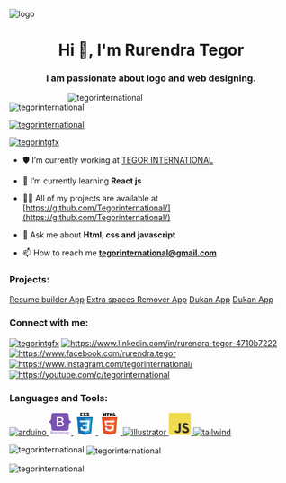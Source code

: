 ![logo](https://tegorinternational.github.io/GitHub.io/swiper_images/20220628_133408.png)
<h1 align="center">Hi 👋, I'm Rurendra Tegor</h1>
<h3 align="center">I am passionate about logo and web designing.</h3>
<img align="right" alt="tegorinternational" width="400" src="https://static-cdn.icons8.com/l/animations/images/Distance_education+.gif">
<p align="left"> <img src="https://komarev.com/ghpvc/?username=tegorinternational&label=Profile%20views&color=0e75b6&style=flat" alt="tegorinternational" /> </p>

<p align="left"> <a href="https://github.com/ryo-ma/github-profile-trophy"><img src="https://github-profile-trophy.vercel.app/?username=tegorinternational" alt="tegorinternational" /></a> </p>

<p align="left"> <a href="https://twitter.com/tegorintgfx" target="blank"><img src="https://img.shields.io/twitter/follow/tegorintgfx?logo=twitter&style=for-the-badge" alt="tegorintgfx" /></a> </p>

- 🛡️ I’m currently working at [TEGOR INTERNATIONAL](https://tegorinternational.github.io/GitHub.io/)

- 🌱 I’m currently learning **React js**

- 👨‍💻 All of my projects are available at [https://github.com/Tegorinternational/](https://github.com/Tegorinternational/)

- 💬 Ask me about **Html, css and javascript**

- 📫 How to reach me **tegorinternational@gmail.com**

<h3 align="left">Projects:</h3>
<p align="left">
<a href="https://tegorinternational.github.io/Resume-builder-App/" target="blank">Resume builder App</a>
<a href="https://tegorinternational.github.io/ESCR/" target="blank">Extra spaces Remover App</a>
<a href="https://tegorinternational.github.io/Dukaan-App/" target="blank">Dukan App</a>
<a href="https://tegorinternational.github.io/Dukaan-App/" target="blank">Dukan App</a>
</p>

<h3 align="left">Connect with me:</h3>
<p align="left">
<a href="https://twitter.com/tegorintgfx" target="blank"><img align="center" src="https://raw.githubusercontent.com/rahuldkjain/github-profile-readme-generator/master/src/images/icons/Social/twitter.svg" alt="tegorintgfx" height="30" width="40" /></a>
<a href="https://linkedin.com/in/https://www.linkedin.com/in/rurendra-tegor-4710b7222" target="blank"><img align="center" src="https://raw.githubusercontent.com/rahuldkjain/github-profile-readme-generator/master/src/images/icons/Social/linked-in-alt.svg" alt="https://www.linkedin.com/in/rurendra-tegor-4710b7222" height="30" width="40" /></a>
<a href="https://fb.com/https://www.facebook.com/rurendra.tegor" target="blank"><img align="center" src="https://raw.githubusercontent.com/rahuldkjain/github-profile-readme-generator/master/src/images/icons/Social/facebook.svg" alt="https://www.facebook.com/rurendra.tegor" height="30" width="40" /></a>
<a href="https://instagram.com/https://www.instagram.com/tegorinternational/" target="blank"><img align="center" src="https://raw.githubusercontent.com/rahuldkjain/github-profile-readme-generator/master/src/images/icons/Social/instagram.svg" alt="https://www.instagram.com/tegorinternational/" height="30" width="40" /></a>
<a href="https://www.youtube.com/c/https://youtube.com/c/tegorinternational" target="blank"><img align="center" src="https://raw.githubusercontent.com/rahuldkjain/github-profile-readme-generator/master/src/images/icons/Social/youtube.svg" alt="https://youtube.com/c/tegorinternational" height="30" width="40" /></a>
</p>

<h3 align="left">Languages and Tools:</h3>
<p align="left"> <a href="https://www.arduino.cc/" target="_blank" rel="noreferrer"> <img src="https://cdn.worldvectorlogo.com/logos/arduino-1.svg" alt="arduino" width="40" height="40"/> </a> <a href="https://getbootstrap.com" target="_blank" rel="noreferrer"> <img src="https://raw.githubusercontent.com/devicons/devicon/master/icons/bootstrap/bootstrap-plain-wordmark.svg" alt="bootstrap" width="40" height="40"/> </a> <a href="https://www.w3schools.com/css/" target="_blank" rel="noreferrer"> <img src="https://raw.githubusercontent.com/devicons/devicon/master/icons/css3/css3-original-wordmark.svg" alt="css3" width="40" height="40"/> </a> <a href="https://www.w3.org/html/" target="_blank" rel="noreferrer"> <img src="https://raw.githubusercontent.com/devicons/devicon/master/icons/html5/html5-original-wordmark.svg" alt="html5" width="40" height="40"/> </a> <a href="https://www.adobe.com/in/products/illustrator.html" target="_blank" rel="noreferrer"> <img src="https://www.vectorlogo.zone/logos/adobe_illustrator/adobe_illustrator-icon.svg" alt="illustrator" width="40" height="40"/> </a> <a href="https://developer.mozilla.org/en-US/docs/Web/JavaScript" target="_blank" rel="noreferrer"> <img src="https://raw.githubusercontent.com/devicons/devicon/master/icons/javascript/javascript-original.svg" alt="javascript" width="40" height="40"/> </a> <a href="https://tailwindcss.com/" target="_blank" rel="noreferrer"> <img src="https://www.vectorlogo.zone/logos/tailwindcss/tailwindcss-icon.svg" alt="tailwind" width="40" height="40"/> </a> </p>

<p><img align="left" src="https://github-readme-stats.vercel.app/api/top-langs?username=tegorinternational&show_icons=true&locale=en&layout=compact" alt="tegorinternational" /></p>

<p>&nbsp;<img align="center" src="https://github-readme-stats.vercel.app/api?username=tegorinternational&show_icons=true&locale=en" alt="tegorinternational" /></p>

<p><img align="center" src="https://github-readme-streak-stats.herokuapp.com/?user=tegorinternational&" alt="tegorinternational" /></p>
